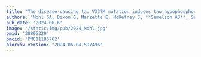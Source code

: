```yaml
---
title: "The disease-causing tau V337M mutation induces tau hypophosphorylation and perturbs axon morphology pathways."
authors: "Mohl GA, Dixon G, Marzette E, McKetney J, **Samelson AJ**, Serras CP, Jin J, Li A, Boggess SC, Swaney DL, Kampmann M."
pub_date: '2024-06-6'
image: '/static/img/pub/2024_Mohl.jpg'
pmid: '38895329'
pmcid: 'PMC11185762'
biorxiv_version: "2024.06.04.597496"
---
```

